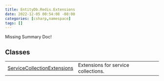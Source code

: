 ```yaml
---
title: EntityDb.Redis.Extensions
date: 2022-12-05 00:54:08 -08:00
categories: [csharp,namespace]
tags: []
---
```


Missing Summary Doc!
## Classes
<table><tr><td><a href='/posts/csharp.member.entitydb.redis.extensions.servicecollectionextensions/'>ServiceCollectionExtensions</a></td><td>
Extensions for service collections.
</td></tr></table>
